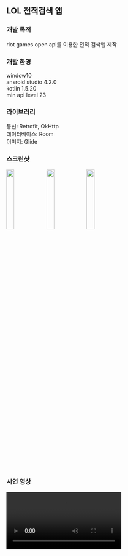## LOL 전적검색 앱
### 개발 목적
riot games open api를 이용한 전적 검색앱 제작
### 개발 환경</h3>
window10<br>
ansroid studio 4.2.0<br>
kotlin 1.5.20<br>
min api level 23

### 라이브러리
통신: Retrofit, OkHttp<br>
데이터베이스: Room<br>
이미지: Glide<br>

### 스크린샷
<div>
<img src="https://user-images.githubusercontent.com/84886401/132437849-2916c339-f1d9-4ceb-b4e8-ec936fa97d6c.jpg" width="20%">
<img src="https://user-images.githubusercontent.com/84886401/132438036-b5d6ab60-6fa3-44c9-91ae-45e061a2e27e.jpg" width="20%">
<img src="https://user-images.githubusercontent.com/84886401/132438040-23ff2380-27e7-4276-a1e2-ca888ca42004.jpg" width="20%">
</div>

### 시연 영상
<video src="https://user-images.githubusercontent.com/84886401/132450861-6f16d8b7-29a2-4e42-bec6-e3653335b5ef.mp4">

